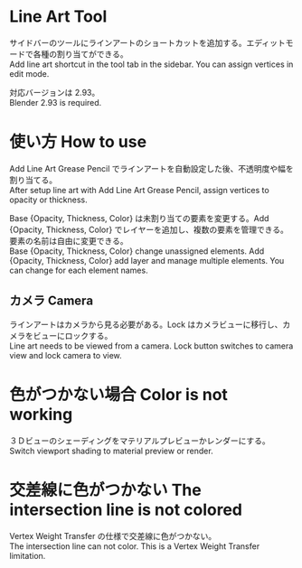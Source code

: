 # Line Art Tool
サイドバーのツールにラインアートのショートカットを追加する。エディットモードで各種の割り当てができる。  
Add line art shortcut in the tool tab in the sidebar. You can assign vertices in edit mode.  

対応バージョンは 2.93。  
Blender 2.93 is required.

# 使い方 How to use
Add Line Art Grease Pencil でラインアートを自動設定した後、不透明度や幅を割り当てる。  
After setup line art with Add Line Art Grease Pencil, assign vertices to opacity or thickness.  

Base {Opacity, Thickness, Color} は未割り当ての要素を変更する。Add {Opacity, Thickness, Color} でレイヤーを追加し、複数の要素を管理できる。要素の名前は自由に変更できる。  
Base {Opacity, Thickness, Color} change unassigned elements. Add {Opacity, Thickness, Color} add layer and manage multiple elements. You can change for each element names.

## カメラ Camera
ラインアートはカメラから見る必要がある。Lock はカメラビューに移行し、カメラをビューにロックする。  
Line art needs to be viewed from a camera. Lock button switches to camera view and lock camera to view.

# 色がつかない場合 Color is not working
３Ｄビューのシェーディングをマテリアルプレビューかレンダーにする。  
Switch viewport shading to material preview or render.

# 交差線に色がつかない The intersection line is not colored
Vertex Weight Transfer の仕様で交差線に色がつかない。  
The intersection line can not color. This is a Vertex Weight Transfer limitation.
